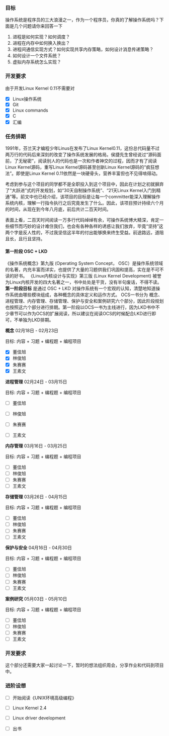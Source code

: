 ### 目标
操作系统是程序员的三大浪漫之一，作为一个程序员，你真的了解操作系统吗？下面是几个问题请你来回答一下

1. 进程是如何实现？如何调度？
2. 进程在内存中如何换入换出？
3. 进程间通信实现方式？如何实现共享内存策略，如何设计消息传递策略？
4. 如何设计一个文件系统？
5. 虚拟内存系统怎么实现？

### 开发要求

由于开发Linux Kernel 0.11不需要对
* [x] Linux操作系统
* [x] Git
* [x] Linux commands
* [x] C
* [x] 汇编

### 任务排期
1991年，芬兰天才编程少年Linus在发布了Linux Kernel0.11，这份总代码量不过两万行的代码后来深刻的改变了操作系统发展的格局。侯捷先生曾经说过“源码面前，了无秘密”，阅读别人的代码也是一次和作者神交的过程，因而才有了阅读Linux Kernel源码，重写Linux Kernel源码甚至创新Linux Kernel源码的“疯狂想法”。即使是Linux Kernel 0.11依然是一块硬骨头，营养丰富但也不见得啃得动。

考虑到参与这个项目的同学都不是全职投入到这个项目中，因此在计划之初就摒弃了“大跃进”式的开发规划，如“30天自制操作系统”、“21天Linux Kernel入门到精通”等。前文中也已经介绍，该项目的目标是让每一个committer能深入理解操作系统内核，理解一行指令执行之后究竟发生了什么。因此，该项目预计持续六个月的时间，从现在到今年八月底，前后共计二百天时间。

表面上看，二百天时间阅读一万多行代码绰绰有余，可操作系统博大精深，肯定一些细节而巧妙的设计难住我们，也会有各种各样的诱惑让我们放弃，毕竟“坚持”这两个字是反人性的，不过我坚信这半年的付出能够换来终生受益。前途路远，道阻且长，且行且坚持。

#### 第一阶段 OSC + LKD
《操作系统概念》第九版 (Operating System Concept， OSC）是操作系统领域的名著，内充丰富而详实，也提供了大量的习题供我们巩固和提高，实在是不可不读的好书。
《Linux内核设计与实现》第三版 (Linux Kernel Development) 被誉为Linux内核开发的四大名著之一，书中处处是干货，没有半句废话，不得不读。
**第一阶段目标** 是通过 OSC + LKD 对操作系统有一个宏观的认知，清楚地知道操作系统由哪些模块组成，各种概念的具体定义和运作方式。
OCS一书分为 概念、进程管理、内存管理、存储管理、保护与安全和案例研究六个部分，因此阶段规划也按照这六个部分进行排期。第一阶段以OCS一书为主线进行，因为LKD书中不少章节可以作为OCS的扩展阅读，所以建议在阅读OCS的时候配合LKD进行即可，不单独为LKD排期。


**概念** 02月18日 - 02月23日

目标: 内容 + 习题 + 编程题 + 编程项目

- [x] 董佳旭
- [x] 林俊旭
- [x] 朱赛赛
- [x] 王素文

**进程管理** 02月24日 - 03月15日

目标: 内容 + 习题 + 编程题 + 编程项目

- [ ] 董佳旭
- [ ] 林俊旭
- [ ] 朱赛赛
- [ ] 王素文


**内存管理** 03月16日 - 03月25日

目标: 内容 + 习题 + 编程题 + 编程项目

- [ ] 董佳旭
- [ ] 林俊旭
- [ ] 朱赛赛
- [ ] 王素文
 
 **存储管理** 03月26日 - 04月15日
 
目标: 内容 + 习题 + 编程题 + 编程项目

- [ ] 董佳旭
- [ ] 林俊旭
- [ ] 朱赛赛
- [ ] 王素文

 **保护与安全** 04月16日 - 04月30日
 
目标: 内容 + 习题 + 编程题 + 编程项目

- [ ] 董佳旭
- [ ] 林俊旭
- [ ] 朱赛赛
- [ ] 王素文

**案例研究** 05月03日 - 05月10日
 
目标: 内容 + 习题 + 编程题 + 编程项目

- [ ] 董佳旭
- [ ] 林俊旭
- [ ] 朱赛赛
- [ ] 王素文

### 开发要求
这个部分还需要大家一起讨论一下，暂时的想法组织周会，分享作业和代码到项目中。

### 进阶设想
* [ ] 开始阅读《UNIX环境高级编程》
* [ ] Linux Kernel 2.4
* [ ] Linux driver development
* [ ] 出书





